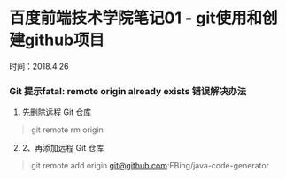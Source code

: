 
百度前端技术学院笔记01 - git使用和创建github项目
===========
时间：2018.4.26

### Git 提示fatal: remote origin already exists 错误解决办法
1. 先删除远程 Git 仓库
> git remote rm origin
2. 2、再添加远程 Git 仓库
> git remote add origin git@github.com:FBing/java-code-generator

